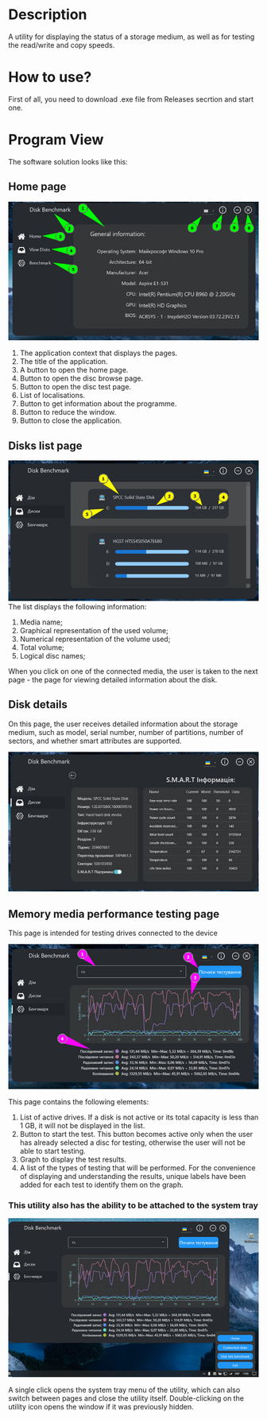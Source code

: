 # Description
A utility for displaying the status of a storage medium, as well as for testing the read/write and copy speeds. 
# How to use?
First of all, you need to download .exe file from Releases secrtion and start one.
# Program View
The software solution looks like this:
## Home page
![Program view](programView.jpg)
1.	The application context that displays the pages.
2.	The title of the application.
3.	A button to open the home page.
4.	Button to open the disc browse page.
5.	Button to open the disc test page.
6.	List of localisations.
7.	Button to get information about the programme.
8.	Button to reduce the window.
9.	Button to close the application.


## Disks list page
![](disksList.jpg)
The list displays the following information:
1.	Media name;
2.	Graphical representation of the used volume;
3.	Numerical representation of the volume used;
4.	Total volume;
5.	Logical disc names;

When you click on one of the connected media, the user is taken to the next page - the page for viewing detailed information about the disk.

## Disk details
On this page, the user receives detailed information about the storage medium, such as model, serial number, number of partitions, number of sectors, and whether smart attributes are supported.

![](diskDetails.jpg)

## Memory media performance testing page


This page is intended for testing drives connected to the device

![](speedTest.jpg)

This page contains the following elements:
1.	List of active drives. If a disk is not active or its total capacity is less than 1 GB, it will not be displayed in the list.
2.	Button to start the test. This button becomes active only when the user has already selected a disc for testing, otherwise the user will not be able to start testing.
3.	Graph to display the test results.
4.	A list of the types of testing that will be performed. For the convenience of displaying and understanding the results, unique labels have been added for each test to identify them on the graph.

### This utility also has the ability to be attached to the system tray
![](sysTray.jpg)

A single click opens the system tray menu of the utility, which can also switch between pages and close the utility itself. Double-clicking on the utility icon opens the window if it was previously hidden.
